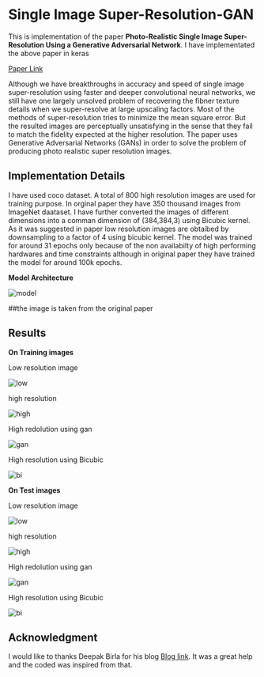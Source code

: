 # Single Image Super-Resolution-GAN
This is implementation of the paper **Photo-Realistic Single Image Super-Resolution Using a Generative Adversarial Network**. I have implementated the above paper in keras

[Paper Link](https://arxiv.org/abs/1609.04802)

Although we have breakthroughs in accuracy and speed of single image super-resolution using faster and deeper convolutional neural networks, we still have one largely unsolved problem of recovering the fibner texture details when we super-resolve at large upscaling factors. Most of the methods of super-resolution tries to minimize the mean square error. But the resulted images are perceptually unsatisfying in the sense that they fail to match the fidelity expected at the higher resolution. The paper uses Generative Adversarial Networks (GANs) in order to solve the problem of producing photo realistic super resolution images.

## Implementation Details
I have used coco dataset. A total of 800 high resolution images are used for training purpose. In orginal paper they have 350 thousand images from ImageNet daataset. I have further converted the images of different dimensions into a comman dimension of (384,384,3) using Bicubic kernel. As it was suggested in paper low resolution images are obtaibed by downsampling to a factor of 4 using bicubic kernel. The model was trained for around 31 epochs only because of the non availabilty of high performing hardwares and time constraints although in original paper they have trained the model for around 100k epochs.

**Model Architecture**

![model](model.png)

##the image is taken from the original paper


## Results
**On Training images**

Low resolution image

![low](images/tr_low.PNG)

high resolution

![high](images/tr_high.PNG)

High redolution using gan

![gan](images/tr_high_gan.PNG)

High resolution using Bicubic 

![bi](images/tr_high_bi.PNG)


**On Test images**

Low resolution image

![low](images/te_low.PNG)

high resolution

![high](images/te_high.PNG)

High redolution using gan

![gan](images/te_high_gan.PNG)

High resolution using Bicubic 

![bi](images/te_high_bi.PNG)

## Acknowledgment

I would like to thanks Deepak Birla for his blog [Blog link](https://medium.com/@birla.deepak26/single-image-super-resolution-using-gans-keras-aca310f33112). It was a great help and the coded was inspired from that.
